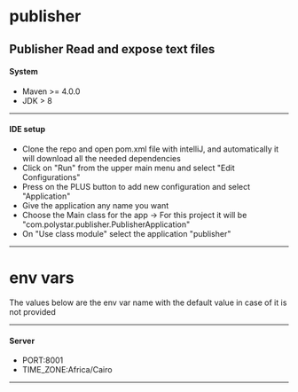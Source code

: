 # publisher
Publisher
Read and expose text files
------------------------------------------

#### System
* Maven >= 4.0.0
* JDK > 8

------------------------------------------

#### IDE setup
* Clone the repo and open pom.xml file with intelliJ, and automatically it will download all the needed dependencies
* Click on "Run" from the upper main menu and select "Edit Configurations"
* Press on the PLUS button to add new configuration and select "Application"
* Give the application any name you want
* Choose the Main class for the app -> For this project it will be "com.polystar.publisher.PublisherApplication"
* On "Use class module" select the application "publisher"

------------------------------------------

# env vars
The values below are the env var name with the default value in case of it is not provided

------------------------------------------

#### Server
* PORT:8001
* TIME_ZONE:Africa/Cairo

------------------------------------------

